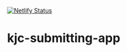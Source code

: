 [![Netlify Status](https://api.netlify.com/api/v1/badges/5edb45ef-9c47-44e2-867c-e5e1f7c38c55/deploy-status)](https://app.netlify.com/sites/kj2c/deploys)

# kjc-submitting-app
